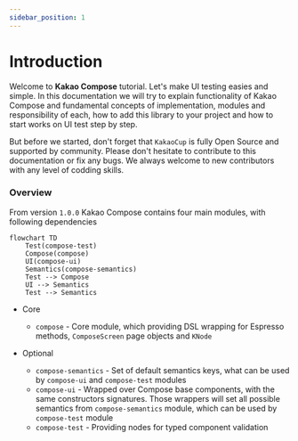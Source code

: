 ```yaml
---
sidebar_position: 1
---
```


# Introduction

Welcome to **Kakao Compose** tutorial. Let's make UI testing easies and simple. In this documentation we will try to explain functionality of Kakao Compose and
fundamental concepts of implementation, modules and responsibility of each, how to add this library to your project and
how to start works on UI test step by step.

But before we started, don't forget that `KakaoCup` is fully Open Source and supported by community. 
Please don't hesitate to contribute to this documentation or fix any bugs. 
We always welcome to new contributors with any level of codding skills.

### Overview

From version `1.0.0` Kakao Compose contains four main modules, with following dependencies

```mermaid
flowchart TD
    Test(compose-test)
    Compose(compose)
    UI(compose-ui)
    Semantics(compose-semantics)
    Test --> Compose
    UI --> Semantics
    Test --> Semantics
```
* Core
  * `compose` - Core module, which providing DSL wrapping for Espresso methods, `ComposeScreen` page objects and `KNode`

* Optional
  * `compose-semantics` - Set of default semantics keys, what can be used by `compose-ui` and `compose-test` modules
  * `compose-ui` - Wrapped over Compose base components, with the same constructors signatures. 
  Those wrappers will set all possible semantics from `compose-semantics` module, which can be used by `compose-test` module
  * `compose-test` - Providing nodes for typed component validation
